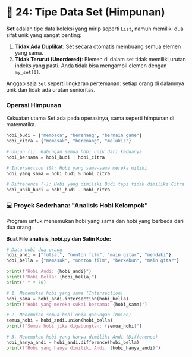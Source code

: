 # 🎯 24: Tipe Data Set (Himpunan)

**Set** adalah tipe data koleksi yang mirip seperti `List`, namun memiliki dua sifat unik yang sangat penting:

1.  **Tidak Ada Duplikat**: Set secara otomatis membuang semua elemen yang sama.
2.  **Tidak Terurut (Unordered)**: Elemen di dalam set tidak memiliki urutan indeks yang pasti. Anda tidak bisa mengambil elemen dengan `my_set[0]`.

Anggap saja `Set` seperti lingkaran pertemanan: setiap orang di dalamnya unik dan tidak ada urutan senioritas.

### Operasi Himpunan

Kekuatan utama Set ada pada operasinya, sama seperti himpunan di matematika.

```python
hobi_budi = {"membaca", "berenang", "bermain game"}
hobi_citra = {"memasak", "berenang", "melukis"}

# Union (|): Gabungan semua hobi unik dari keduanya
hobi_bersama = hobi_budi | hobi_citra

# Intersection (&): Hobi yang sama-sama mereka miliki
hobi_yang_sama = hobi_budi & hobi_citra

# Difference (-): Hobi yang dimiliki Budi tapi tidak dimiliki Citra
hobi_unik_budi = hobi_budi - hobi_citra
```

### 💻 Proyek Sederhana: "Analisis Hobi Kelompok"

Program untuk menemukan hobi yang sama dan hobi yang berbeda dari dua orang.

**Buat File analisis_hobi.py dan Salin Kode:**

```python
# Data hobi dua orang
hobi_andi = {"futsal", "nonton film", "main gitar", "mendaki"}
hobi_bella = {"memasak", "nonton film", "berkebun", "main gitar"}

print(f"Hobi Andi: {hobi_andi}")
print(f"Hobi Bella: {hobi_bella}")
print("-" * 30)

# 1. Menemukan hobi yang sama (Intersection)
hobi_sama = hobi_andi.intersection(hobi_bella)
print(f"Hobi yang mereka sukai bersama: {hobi_sama}")

# 2. Menemukan semua hobi unik gabungan (Union)
semua_hobi = hobi_andi.union(hobi_bella)
print(f"Semua hobi jika digabungkan: {semua_hobi}")

# 3. Menemukan hobi yang hanya dimiliki Andi (Difference)
hobi_hanya_andi = hobi_andi.difference(hobi_bella)
print(f"Hobi yang hanya dimiliki Andi: {hobi_hanya_andi}")
```

